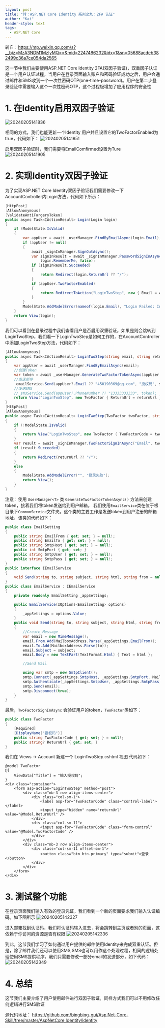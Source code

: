 ```yaml
---
layout: post
title: "转：ASP.NET Core Identity 系列之九：2FA 认证"
author: "Kai"
header-style: text
tags:
  - ASP.NET Core
---
```


转自：https://mp.weixin.qq.com/s?__biz=MzA3NDM1MzIyMQ==&mid=2247486232&idx=1&sn=05688acdeb382499c36a7ce054da2565

这一节中我们主要使用ASP.NET Core Identity 2FA(双因子验证)，双重因子认证是一个用户认证过程，当用户在登录页面输入账户和密码验证成功之后，用户会通过邮件和SMS收到一个一次性密码OTP(one-time-password)。用户在第二步登录验证中需要输入这个一次性密码OTP，这个过程极增加了应用程序的安全性

# 1. 在Identity启用双因子验证
![20240205141836](https://raw.githubusercontent.com/fannkaii/MyPicBed/master/images/20240205141836.png)

相同的方式，我们也能更新一个Identity 用户并且设置它的TwoFactorEnabled为true，代码如下：
![20240205141851](https://raw.githubusercontent.com/fannkaii/MyPicBed/master/images/20240205141851.png)

启用双因子验证时，我们需要将EmailComfirmed设置为Ture
![20240205141905](https://raw.githubusercontent.com/fannkaii/MyPicBed/master/images/20240205141905.png)

# 2. 实现Identity双因子验证
为了实现ASP.NET Core Identity双因子验证我们需要修改一下AccountController内Login方法，代码如下所示：
```csharp
[HttpPost]
[AllowAnonymous]
[ValidateAntiForgeryToken]
public async Task<IActionResult> Login(Login login)
{
    if (ModelState.IsValid)
    {
        var appUser = await _userManager.FindByEmailAsync(login.Email);
        if (appUser != null)
        {
            await _signInManager.SignOutAsync();
            var signInResult = await _signInManager.PasswordSignInAsync(appUser, login.Password,
                login.RememberMe, false);
            if (signInResult.Succeeded)
            {
                return Redirect(login.ReturnUrl ?? "/");
            }
            if (appUser.TwoFactorEnabled)
            {
                return RedirectToAction("LoginTwoStep", new { Email = appUser.Email, ReturnUrl = login.ReturnUrl });
            }
        }
        ModelState.AddModelError(nameof(login.Email), "Login Failed: Invalid Email or password");
    }
    return View(login);
}
```

我们可以看到在登录过程中我们查看用户是否启用双重验证，如果是则会跳转到LoginTwoStep，我们看一下LoginTwoStep是如何工作的，在AccountController中添加LoginTwoStep方法，代码如下：
```csharp
[AllowAnonymous]
public async Task<IActionResult> LoginTwoStep(string email, string returnUrl)
{
    var appUser = await _userManager.FindByEmailAsync(email);
    //创建Token
    var token = await _userManager.GenerateTwoFactorTokenAsync(appUser ?? new AppUser(), "Email");
    //发送邮件
    _emailService.Send(appUser?.Email ?? "450190369@qq.com", "授权码", $"<h2>{token}</h2>");
    //发送SMS
    //_smsService.Send(appUser?.PhoneNumber ?? "13333333333", token);
    return View("LoginTwoStep", new TwoFactor { ReturnUrl = returnUrl });
}
[HttpPost]
[AllowAnonymous]
public async Task<IActionResult> LoginTwoStep(TwoFactor twoFactor, string returnUrl)
{
    if (!ModelState.IsValid)
    {
        return View("LoginTwoStep", new TwoFactor { TwoFactorCode = twoFactor.TwoFactorCode, ReturnUrl = returnUrl });
    }
    var result = await _signInManager.TwoFactorSignInAsync("Email", twoFactor.TwoFactorCode, false, false);
    if (result.Succeeded)
    {
        return Redirect(returnUrl ?? "/");
    }
    else
    {
        ModelState.AddModelError("", "登录失败");
        return View();
    }
}
```

注意：使用 `UserManager<T>` 类 `GenerateTwoFactorTokenAsync()` 方法来创建token，接着我们将token发送给到用户邮箱，
我们使用`EmailService`类在位于根目录下`CommonService`文件夹。这个类的主要工作是发送token到用户注册的邮箱地址，该类的代码如下：
```csharp
public class EmailSetting
{
    public string EmailFrom { get; set; } = null!;
    public string EmailTo { get; set; } = null!;
    public string SmtpHost { get; set; } = null!;
    public int SmtpPort { get; set; }
    public string SmtpUser { get; set; } = null!;
    public string SmtpPass { get; set; } = null!;
}
public interface IEmailService
{
    void Send(string to, string subject, string html, string from = null);
}
public class EmailService : IEmailService
{
    private readonly EmailSetting _appSettings;

    public EmailService(IOptions<EmailSetting> options)
    {
        _appSettings = options.Value;
    }
    public void Send(string to, string subject, string html, string from = null)
    {
        //Create Message
        var email = new MimeMessage();
        email.From.Add(MailboxAddress.Parse(_appSettings.EmailFrom));
        email.To.Add(MailboxAddress.Parse(to));
        email.Subject = subject;
        email.Body = new TextPart(TextFormat.Html) { Text = html };

        //Send Mail

        using var smtp = new SmtpClient();
        smtp.Connect(_appSettings.SmtpHost, _appSettings.SmtpPort, MailKit.Security.SecureSocketOptions.StartTls);
        smtp.Authenticate(_appSettings.SmtpUser, _appSettings.SmtpPass);
        smtp.Send(email);
        smtp.Disconnect(true);
    }
}
```

最后，`TwoFactorSignInAsync` 会验证用户的token，`TwoFactor`类如下：
```csharp
public class TwoFactor
{
    [Required]
    [DisplayName("授权码")]
    public string TwoFactorCode { get; set; } = null!;
    public string? ReturnUrl { get; set; }
}
```

我们在 Views -> Account 新建一个 LoginTwoStep.cshtml 视图
代码如下：
```cshtml
@model TwoFactor
@{
    ViewData["Title"] = "输入授权码";
}
<div class="container">
    <form asp-action="LoginTwoStep" method="post">
        <div class="mb-3 row align-items-center">
            <div class="col-sm-1">
                <label asp-for="TwoFactorCode" class="control-label"></label>
                <input type="hidden" name="returnUrl" value="@Model.ReturnUrl" />
            </div>
            <div class="col-sm-11">
                <input asp-for="TwoFactorCode" class="form-control" value="@Model.TwoFactorCode" />
            </div>
        </div>
        <div class="mb-3 row align-items-center">
            <div class="col-sm-11 offset-sm-1">
                <button class="btn btn-primary" type="submit">登录</button>
            </div>
        </div>
    </form>
</div>
```

# 3. 测试整个功能
在登录页面我们输入有效的登录凭证，我们看到一个新的页面要求我们输入认证编码。如下图所示
![20240205142327](https://raw.githubusercontent.com/fannkaii/MyPicBed/master/images/20240205142327.png)

进入邮箱找到认证码，我们将认证码输入进去，将会跳转到主页或者别的页面，这依赖于你访问的资源是否有权限
![20240205142336](https://raw.githubusercontent.com/fannkaii/MyPicBed/master/images/20240205142336.png)

到此，这节我们学习了如何通过用户提供的邮件使用Identity来完成双重认证。但是，除了邮件我们还可以使用SMS,SMS也可以用作这个处理过程，相同的逻辑处理使用SMS提供程序，我们只需要修改一部分email的发送部分，如下代码：
![20240205142349](https://raw.githubusercontent.com/fannkaii/MyPicBed/master/images/20240205142349.png)

# 4. 总结
这节我们主要介绍了用户使用邮件进行双因子验证，同样方式我们可以不用修改任何逻辑进行SMS验证

源代码地址：
https://github.com/bingbing-gui/Asp.Net-Core-Skill/tree/master/AspNetCore.Identity/Identity
